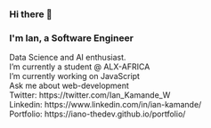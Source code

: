 ### Hi there 👋

<h3>I'm Ian, a Software Engineer</h3>
Data Science and AI enthusiast.<br>
I’m currently a student @ ALX-AFRICA</br>
I’m currently working on JavaScript</br>
Ask me about web-development</br>
Twitter: https://twitter.com/Ian_Kamande_W </br>
Linkedin: https://www.linkedin.com/in/ian-kamande/ </br>
Portfolio: https://iano-thedev.github.io/portfolio/</br></br>
